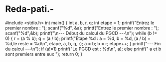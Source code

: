 # Reda-pati.-
#include <stdio.h>
int main() {
    int a, b, r, q;
    int etape = 1;
    printf("Entrez le premier nombre : ");
    scanf("%d", &a);
printf("Entrez le premier nombre : ");
scanf("%d",&b);
    printf("\n--- Début du calcul du PGCD ---\n");
    while (b != 0) {
        r = (a % b);
        q = (a / b);
        printf("Étape %d : a = %d, b = %d, (a / b) = %d,le reste = %d\n", etape, a, b, q, r);
        a = b;
        b = r;
        etape++;
    }
    printf("--- Fin du calcul ---\n");
    if (a!=1)
    printf("Le PGCD est : %d\n", a);
else 
printf(" a et b sont premiers entre eux ");
    return 0;
}

